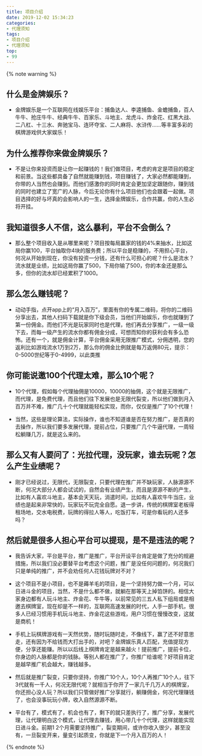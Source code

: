 ```yaml
---
title: 项目介绍
date: 2019-12-02 15:34:23
categories:
- 代理须知
tags: 
- 项目介绍
- 代理须知
top:
- 99
---
```


{% note warning %}

## 什么是金牌娱乐？


* 金牌娱乐是一个互联网在线娱乐平台：捕鱼达人、李逵捕鱼、金蟾捕鱼，百人牛牛、抢庄牛牛、经典牛牛、百家乐、斗地主、龙虎斗、炸金花、红黑大战、二八杠、十三水、奔驰宝马、连环夺宝、二人麻将、水浒传……等丰富多彩的棋牌游戏供大家娱乐！


## 为什么推荐你来做金牌娱乐？

* 不是让你来投资而是让你一起赚钱的！我们做项目，考虑的肯定是项目的稳定和前景。当这些都具备了自然就能赚到钱，项目赚钱了，大家必然都能赚到，你带的人当然也会赚到。而他们感激你的同时肯定会更加坚定跟随你，赚到钱的同时也建立了宽广的人脉，今后无论你有什么项目他们也会跟着一起做。项目选择的好与坏真的会影响人的一生，选择金牌娱乐，合作共赢，你的人生必将开挂。

## 我知道很多人不信，这么暴利，平台不会倒么？

* 那么整个项目收入是从哪里来呢？项目按每局赢家的钱的4%来抽水，比如这局你赢100，平台抽取你4块的服务费；所以平台是稳赚的，不用担心平台，何况从开始到现在，你没有投资一分钱，还有什么可担心的呢？什么是流水？流水就是业绩，比如这局你赢了500，下局你输了500，你的本金还是那么多，但你的流水却已经累积了1000。

## 那么怎么赚钱呢？

* 动动手指，点开app上的“月入百万”，里面有你的专属二维码，将你的二维码分享出去，其他人扫码下载就是你下级会员，当他们开始娱乐，你也就赚到了第一份佣金。而他们不光是玩家同时也是代理，他们再去分享推广，一级一级下去，而每一级产生的流水你都有佣金分成，可想而知你的获利会有多么恐怖。还有一个，就是佣金计算，平台佣金采用无限推广模式，分佣透明，您的返利比如游戏流水1万到2万，那么你的佣金比例就是每万返佣80元，提示：0-5000世纪等于0-4999，以此类推

## 你可能说邀100个代理太难，那么10个呢？

* 10个代理，假如每个代理抽佣是10000，10000的抽佣，这个就是无限推广，而代理，是免费代理，而且他们往下发展也是无限代裂变，所以他们做到月入百万并不难，推广几十个代理就能轻松实现，而你，仅仅是推广了10个代理！

* 当然，这些是理论算法，实际操作，谁也不知道谁是否在努力推广，是否真的去操作，所以我们要多发展代理，提前占位，只要推广几个牛逼代理，一周轻松躺赚几万，就是这么来的。

## 那么又有人要问了：光拉代理，没玩家，谁去玩呢？怎么产生业绩呢？

* 刚才已经说过，无限代，无限裂变，只要代理在推广并不缺玩家，人脉源源不断，何况大部分人都会试试的，自然会有业绩产生，而且是源源不断的产生，比如有人喜欢斗地主，基本会天天玩，消遣时间，比如有人喜欢牛牛当庄，业绩也是起来非常快的，玩家玩不玩完全自愿。退一步讲，传统的棋牌室老板得租场地，交水电税费，玩牌的得拉人等人，吃饭打车，可是你看玩的人还多吗？

## 然后就是很多人担心平台可以提现，是不是违法的呢？

* 我告诉大家，平台是平台，推广是推广，平台开设平台肯定是做了充分的规避措施，所以我们没必要替平台考虑这个问题，推广是没任何问题的，何况我们只是单纯的推广，并不会劝任何人花钱玩牌对不对？

* 这个项目不是小项目，也不是薅羊毛的项目，是一个坚持努力做一个月，可以日进斗金的项目，当然，不是什么都不做，就躺在那等天上掉馅饼的。相信大家身边都有人玩斗地主、炸金花、牛牛等，以前常见的三五人私下组局或是相邀去棋牌室，现在却是不一样的，互联网高速发展的时代，人手一部手机，很多人已经习惯用手机玩斗地主、炸金花这些游戏，用户习惯在慢慢改变，这就是商机！

* 手机上玩棋牌游戏有一天然优势，随时玩随时走，不像线下，赢了还不好意思走，还有因为不给钱而大打出手的，对吧？金牌娱乐真人匹配，充值提现方便，分享还能赚。所以以后线上棋牌肯定是越来越火！提前推广，提前卡位，你身边的人脉都是你的钱脉。等别人都在推广了，你推广给谁呢？好项目肯定是越早推广机会越大，赚钱越多。

* 然后就是推广裂变，只要你坚持，你推广10个人，10个人再推广10个人，往下3代就有一千人，何况无限代呢？就相当于你开了一家几千几万人的棋牌室，你还担心没人玩？所以我们只管做好推广分享就行，躺赚佣金，何况代理赚钱了，也会没事玩玩小牌，收入自然源源不断。

* 平台有了，模式有了，机会也有了，剩下的就只差执行了，推广分享，发展代理，让代理明白这个模式，让代理去赚钱，用心带几十个代理，这样就能实现日进斗金。前期1 2个月需要坚持推广，裂变期间，或许你收入很少，甚至没有，一旦裂变开来，量变引起质变，你就是下一个月入百万的人！

{% endnote %}